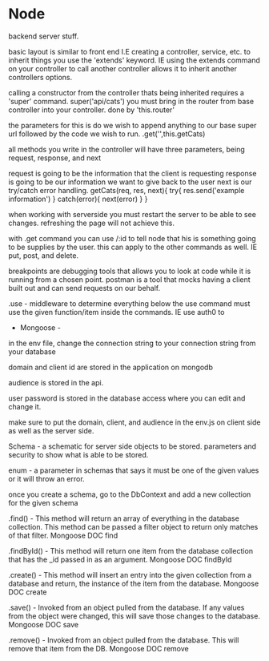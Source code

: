 # Node

backend server stuff.

basic layout is similar to front end I.E creating a controller, service, etc.
to inherit things you use the 'extends' keyword. IE using the extends command on your controller to call another controller allows it to inherit another controllers options.

calling a constructor from the controller thats being inherited requires a 'super' command.
super('api/cats')
you must bring in the router from base controller into your controller. done by 'this.router'

the parameters for this is do we wish to append anything to our base super url followed by the code we wish to run.
.get('',this.getCats)


all methods you write in the controller will have three parameters, being request, response, and next

request is going to be the information that the client is requesting
response is going to be our information we want to give back to the user
next is our try/catch error handling.
getCats(req, res, next){
  try{
    res.send('example information')
  }
  catch(error){
    next(error)
  }
}

when working with serverside you must restart the server to be able to see changes. refreshing the page will not achieve this.

with .get command you can use /:id to tell node that his is something going to be supplies by the user. this can apply to the other commands as well. IE put, post, and delete.

breakpoints are debugging tools that allows you to look at code while it is running from a chosen point.
postman is a tool that mocks having a client built out and can send requests on our behalf.

.use - middleware to determine everything below the use command must use the given function/item inside the commands. IE use auth0 to



- Mongoose -

in the env file, change the connection string to your connection string from your database

domain and client id are stored in the application on mongodb

audience is stored in the api.

user password is stored in the database access where you can edit and change it.

make sure to put the domain, client, and audience in the env.js on client side as well as the server side.

Schema - a schematic for server side objects to be stored. parameters and security to show what is able to be stored.

enum - a parameter in schemas that says it must be one of the given values or it will throw an error.

once you create a schema, go to the DbContext and add a new collection for the given schema

.find() - This method will return an array of everything in the database collection. This method can be passed a filter object to return only matches of that filter. Mongoose DOC find

.findById() - This method will return one item from the database collection that has the _id passed in as an argument. Mongoose DOC findById

.create() - This method will insert an entry into the given collection from a database and return, the instance of the item from the database. Mongoose DOC create

.save() - Invoked from an object pulled from the database. If any values from the object were changed, this will save those changes to the database. Mongoose DOC save

.remove() - Invoked from an object pulled from the database. This will remove that item from the DB. Mongoose DOC remove